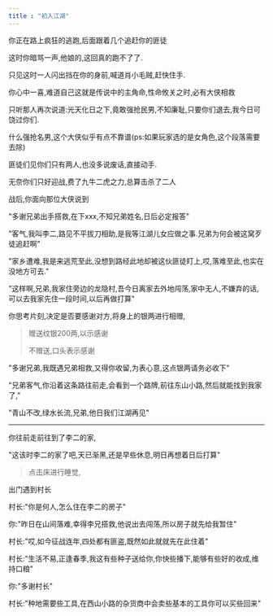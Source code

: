 ```yaml
---
title : "初入江湖"
---
```


你正在路上疯狂的逃跑,后面跟着几个追赶你的匪徒

这时你暗骂一声,他娘的,这回真的跑不了了.

只见这时一人闪出挡在你的身前,喊道肖小毛贼,赶快住手.

你心中一喜,难道自己这就是传说中的主角命,性命攸关之时,必有大侠相救

只听那人再次说道:光天化日之下,竟敢强抢民男,不知廉耻,只要你们退去,我今日可饶过你们.

什么强抢名男,这个大侠似乎有点不靠谱(ps:如果玩家选的是女角色,这个段落需要去除)

匪徒们见你们只有两人,也没多说废话,直接动手.

无奈你们只好迎战,费了九牛二虎之力,总算击杀了二人

战后,你面向那位大侠说到

"多谢兄弟出手搭救,在下xxx,不知兄弟姓名,日后必定报答"

"客气,我叫李二,路见不平拔刀相助,是我等江湖儿女应做之事.兄弟为何会被这窝歹徒追赶啊"

"家乡遭难,我是来逃荒至此,没想到路经此地却被这伙匪徒盯上,哎,落难至此,也实在没地方可去."

"这样啊,兄弟,我家住旁边的龙隐村,吾今日离家去外地闯荡,家中无人,不嫌弃的话,可以去我家先住一段时间,以后再做打算"

你思考片刻,决定是否要感谢对方,将身上的银两进行相赠,

> 赠送纹银200两,以示感谢
>
> 不赠送,口头表示感谢

"多谢兄弟,我既遇兄弟相救,又得你收留,为表心意,这点银两请务必收下"

"兄弟客气,你沿着这条路往前走,会看到一个路牌,前往东山小路,然后就能找到我家了,"

"青山不改,绿水长流,兄弟,他日我们江湖再见"

---

你往前走前往到了李二的家,

"这该时李二的家了吧,天已渐黑,还是早些休息,明日再想着日后打算"

> 点击床进行睡觉,

出门遇到村长

村长:"你是何人,怎么住在李二的房子"

你:"昨日在山间落难,幸得李兄搭救,他说出去闯荡,所以房子就先给我暂住"

村长:"哎,如今征战连年,四处都有匪盗,既然如此就就先在此住着"

村长:"生活不易,正逢春季,我这有些种子送给你,你快些播下,能够有些好的收成,维持口粮"

你:"多谢村长"

村长:"种地需要些工具,在西山小路的杂货商中会卖些基本的工具你可以买些回来"